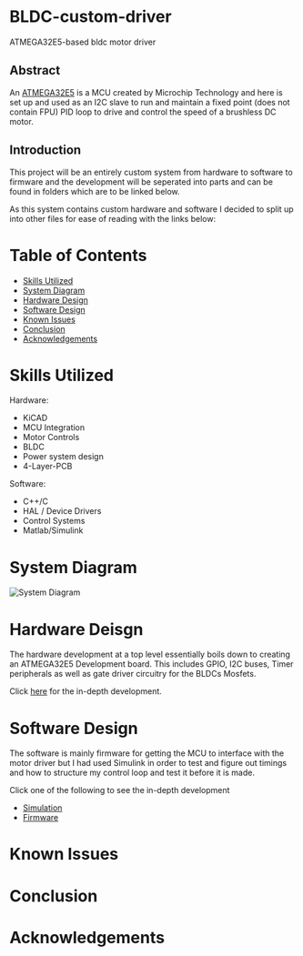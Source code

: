 # BLDC-custom-driver
ATMEGA32E5-based bldc motor driver

## Abstract 
An [ATMEGA32E5](https://www.microchip.com/en-us/product/ATxmega32E5) is a MCU created by Microchip Technology and here is set up and used as an I2C slave to run and maintain a fixed point (does not contain FPU) PID loop to drive and control the speed of a brushless DC motor.

## Introduction 
This project will be an entirely custom system from hardware to software to firmware and the development will be seperated into parts and can be found in folders which are to be linked below. 


As this system contains custom hardware and software I decided to split up into other files for ease of reading with the links below:

# Table of Contents
* [Skills Utilized](#Skills-Utilized)
* [System Diagram](#System-Diagram)
* [Hardware Design](#Hardware-Design)
* [Software Design](#Software-Design)
* [Known Issues](#Known-Issues)
* [Conclusion](#Conclusion)
* [Acknowledgements](#Acknowledgements)

# Skills Utilized
Hardware:
* KiCAD
* MCU Integration
* Motor Controls
* BLDC
* Power system design
* 4-Layer-PCB

Software:
* C++/C
* HAL / Device Drivers
* Control Systems
* Matlab/Simulink

# System Diagram


![System Diagram](Documentation/Images/System_Diagram_Guitar_Pedal.png "System Diagram")

# Hardware Deisgn

The hardware development at a top level essentially boils down to creating an ATMEGA32E5 Development board. This includes GPIO, I2C buses, Timer peripherals as well as gate driver circuitry for the BLDCs Mosfets. 

Click [here]() for the in-depth development.


# Software Design

The software is mainly firmware for getting the MCU to interface with the motor driver but I had used Simulink in order to test and figure out timings and how to structure my control loop and test it before it is made. 

Click one of the following to see the in-depth development

* [Simulation]()
* [Firmware]()

# Known Issues

# Conclusion

# Acknowledgements


